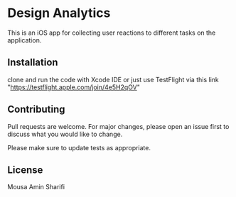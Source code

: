 # Design Analytics

This is an iOS app for collecting user reactions to different tasks on the application.

## Installation

clone and run the code with Xcode IDE or just use TestFlight via this link "https://testflight.apple.com/join/4e5H2qOV"

## Contributing
Pull requests are welcome. For major changes, please open an issue first to discuss what you would like to change.

Please make sure to update tests as appropriate.

## License
Mousa Amin Sharifi

